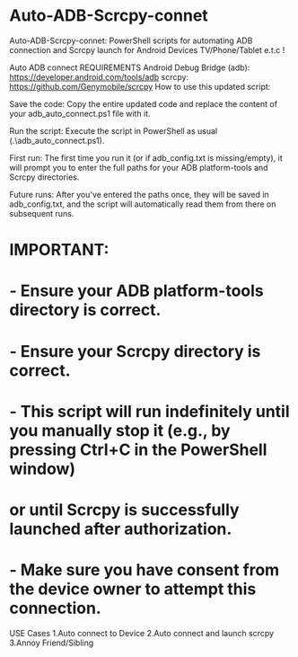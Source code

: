 # Auto-ADB-Scrcpy-connet
Auto-ADB-Scrcpy-connet: PowerShell scripts for automating ADB connection and Scrcpy launch for Android Devices TV/Phone/Tablet e.t.c !

Auto ADB connect 
REQUIREMENTS
Android Debug Bridge (adb): https://developer.android.com/tools/adb
scrcpy: https://github.com/Genymobile/scrcpy
How to use this updated script:

Save the code: Copy the entire updated code and replace the content of your adb_auto_connect.ps1 file with it.

Run the script: Execute the script in PowerShell as usual (.\adb_auto_connect.ps1).

First run: The first time you run it (or if adb_config.txt is missing/empty), it will prompt you to enter the full paths for your ADB platform-tools and Scrcpy directories.

Future runs: After you've entered the paths once, they will be saved in adb_config.txt, and the script will automatically read them from there on subsequent runs.

# IMPORTANT:
# - Ensure your ADB platform-tools directory is correct.
# - Ensure your Scrcpy directory is correct.
# - This script will run indefinitely until you manually stop it (e.g., by pressing Ctrl+C in the PowerShell window)
#   or until Scrcpy is successfully launched after authorization.
# - Make sure you have consent from the device owner to attempt this connection.

  USE Cases
  1.Auto connect to Device
  2.Auto connect and launch scrcpy
  3.Annoy Friend/Sibling
